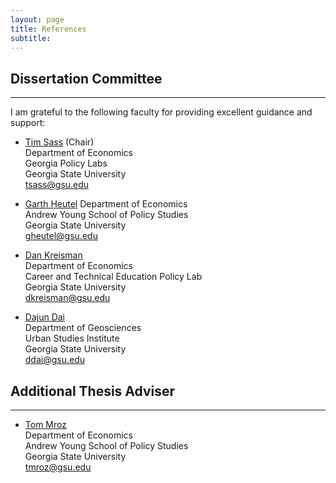 ```yaml
---
layout: page
title: References
subtitle: 
---
```


## Dissertation Committee
---

I am grateful to the following faculty for providing excellent guidance and support:

- [Tim Sass](http://www2.gsu.edu/~tsass/) (Chair)  
   Department of Economics  
   Georgia Policy Labs   
   Georgia State University   
   [tsass@gsu.edu](mailto:tsass@gsu.edu)  

- [Garth Heutel](http://sites.gsu.edu/gheutel/)
   Department of Economics   
   Andrew Young School of Policy Studies   
   Georgia State University  
   [gheutel@gsu.edu](mailto:gheutel@gsu.edu)    

- [Dan Kreisman](http://www.dkreisman.com/index.html)  
   Department of Economics   
   Career and Technical Education Policy Lab    
   Georgia State University    
   [dkreisman@gsu.edu](mailto:dkreisman@gsu.edu)    

- [Dajun Dai](https://shared.cas.gsu.edu/profile/dajun-dai/)  
   Department of Geosciences    
   Urban Studies Institute   
   Georgia State University   
   [ddai@gsu.edu](mailto:ddai@gsu.edu)    

## Additional Thesis Adviser
---

- [Tom Mroz](https://aysps.gsu.edu/profile/tom-mroz-2/)  
   Department of Economics   
   Andrew Young School of Policy Studies    
   Georgia State University    
   [tmroz@gsu.edu](mailto:tmroz@gsu.edu)    


